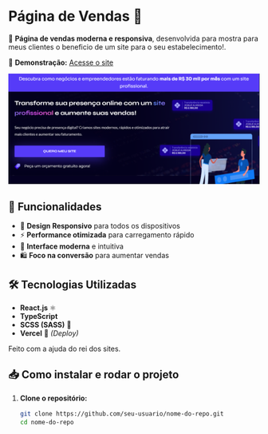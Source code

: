 # Página de Vendas 🛒

🚀 **Página de vendas moderna e responsiva**, desenvolvida para mostra para meus clientes o beneficio de um site para o seu estabelecimento!.  

🔗 **Demonstração:** [Acesse o site](https://pagina-de-vendas-phi.vercel.app/)


![Imagem de exemplo](./public/readmi.png)

## 📌 Funcionalidades
- 🌟 **Design Responsivo** para todos os dispositivos  
- ⚡ **Performance otimizada** para carregamento rápido  
- 🎨 **Interface moderna** e intuitiva  
- 🛍️ **Foco na conversão** para aumentar vendas  

## 🛠️ Tecnologias Utilizadas
- **React.js** ⚛️  
- **TypeScript**  
- **SCSS (SASS)** 🎨  
- **Vercel** 🚀 *(Deploy)*  

Feito com a ajuda do rei dos sites.

## 📥 Como instalar e rodar o projeto

1. **Clone o repositório:**  
   ```sh
   git clone https://github.com/seu-usuario/nome-do-repo.git
   cd nome-do-repo
